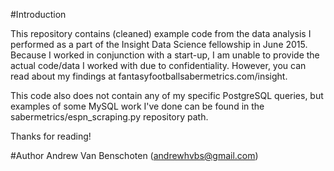 #Introduction

This repository contains (cleaned) example code from the data analysis I performed as a part of the Insight Data Science fellowship in June 2015. Because I worked in conjunction with a start-up, I am unable to provide the actual code/data I worked with due to confidentiality. However, you can read about my findings at fantasyfootballsabermetrics.com/insight.

This code also does not contain any of my specific PostgreSQL queries, but examples of some MySQL work I've done can be found in the sabermetrics/espn_scraping.py repository path.

Thanks for reading!

#Author
Andrew Van Benschoten (andrewhvbs@gmail.com)
